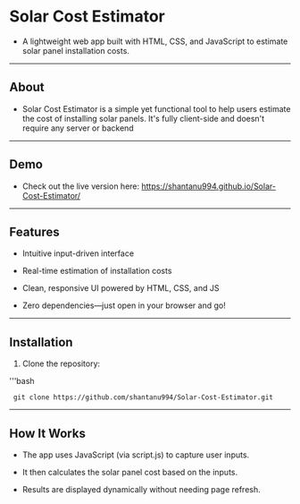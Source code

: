 # Solar Cost Estimator

- A lightweight web app built with HTML, CSS, and JavaScript to estimate solar panel installation costs.

---

## About

- Solar Cost Estimator is a simple yet functional tool to help users estimate the cost of installing solar panels. It's fully client-side and doesn't require any server or backend

---

## Demo

- Check out the live version here: https://shantanu994.github.io/Solar-Cost-Estimator/

---

## Features

- Intuitive input-driven interface

- Real-time estimation of installation costs

- Clean, responsive UI powered by HTML, CSS, and JS

- Zero dependencies—just open in your browser and go!

---

## Installation

1. Clone the repository:

'''bash

     git clone https://github.com/shantanu994/Solar-Cost-Estimator.git

---

## How It Works

- The app uses JavaScript (via script.js) to capture user inputs.

- It then calculates the solar panel cost based on the inputs.

- Results are displayed dynamically without needing page refresh.
